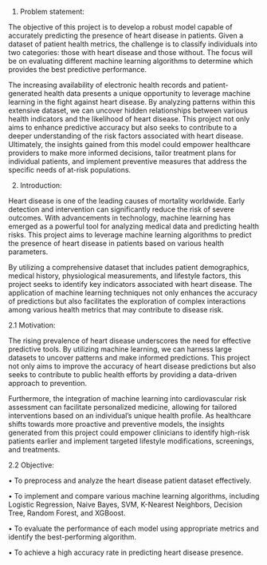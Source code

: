 1.	Problem statement:

The objective of this project is to develop a robust model capable of accurately predicting the presence of heart disease in patients. Given a dataset of patient health metrics, the challenge is to classify individuals into two categories: those with heart disease and those without. The focus will be on evaluating different machine learning algorithms to determine which provides the best predictive performance.


The increasing availability of electronic health records and patient-generated health data presents a unique opportunity to leverage machine learning in the fight against heart disease. By analyzing patterns within this extensive dataset, we can uncover hidden relationships between various health indicators and the likelihood of heart disease. This project not only aims to enhance predictive accuracy but also seeks to contribute to a deeper understanding of the risk factors associated with heart disease. Ultimately, the insights gained from this model could empower healthcare providers to make more informed decisions, tailor treatment plans for individual patients, and implement preventive measures that address the specific needs of at-risk populations.

 
2.	Introduction: 

Heart disease is one of the leading causes of mortality worldwide. Early detection and intervention can significantly reduce the risk of severe outcomes. With advancements in technology, machine learning has emerged as a powerful tool for analyzing medical data and predicting health risks. This project aims to leverage machine learning algorithms to predict the presence of heart disease in patients based on various health parameters.


By utilizing a comprehensive dataset that includes patient demographics, medical history, physiological measurements, and lifestyle factors, this project seeks to identify key indicators associated with heart disease. The application of machine learning techniques not only enhances the accuracy of predictions but also facilitates the exploration of complex interactions among various health metrics that may contribute to disease risk. 


2.1 Motivation:

The rising prevalence of heart disease underscores the need for effective predictive tools. By utilizing machine learning, we can harness large datasets to uncover patterns and make informed predictions. This project not only aims to improve the accuracy of heart disease predictions but also seeks to contribute to public health efforts by providing a data-driven approach to prevention.


Furthermore, the integration of machine learning into cardiovascular risk assessment can facilitate personalized medicine, allowing for tailored interventions based on an individual’s unique health profile. As healthcare shifts towards more proactive and preventive models, the insights generated from this project could empower clinicians to identify high-risk patients earlier and implement targeted lifestyle modifications, screenings, and treatments. 

2.2 Objective:

•	To preprocess and analyze the heart disease patient dataset effectively.

•	To implement and compare various machine learning algorithms, including Logistic 
Regression, Naive Bayes, SVM, K-Nearest Neighbors, Decision Tree, Random Forest, and XGBoost.


•	To evaluate the performance of each model using appropriate metrics and identify the best-performing algorithm.


•	To achieve a high accuracy rate in predicting heart disease presence.
